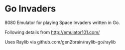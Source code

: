 # Go Invaders

8080 Emulator for playing Space Invaders written in Go.

Following details from http://emulator101.com/

Uses Raylib via github.com/gen2brain/raylib-go/raylib